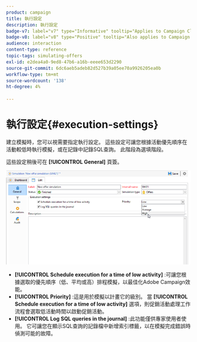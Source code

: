 ```yaml
---
product: campaign
title: 執行設定
description: 執行設定
badge-v7: label="v7" type="Informative" tooltip="Applies to Campaign Classic v7"
badge-v8: label="v8" type="Positive" tooltip="Also applies to Campaign v8"
audience: interaction
content-type: reference
topic-tags: simulating-offers
exl-id: e2dea4a0-9ed8-47b6-a16b-eeee653d2290
source-git-commit: 6dc6aeb5adeb82d527b39a05ee70a9926205ea0b
workflow-type: tm+mt
source-wordcount: '138'
ht-degree: 4%

---
```


# 執行設定{#execution-settings}



建立模擬時，您可以視需要指定執行設定。 這些設定可讓您根據活動優先順序在活動較低時執行模擬，或在記錄中記錄SQL查詢。 此階段為選填階段。

這些設定稍後可在 **[!UICONTROL General]** 頁簽。

![](assets/offer_simulation_008.png)

* **[!UICONTROL Schedule execution for a time of low activity]** :可讓您根據選取的優先順序（低、平均或高）排程模擬，以最佳化Adobe Campaign效能。
* **[!UICONTROL Priority]** :這是用於模擬以計畫它的級別。 當 **[!UICONTROL Schedule execution for a time of low activity]** 選項，則促銷活動處理工作流程會選取低活動時間以啟動促銷活動。
* **[!UICONTROL Log SQL queries in the journal]** :此功能僅供專家使用者使用。 它可讓您在顯示SQL查詢的記錄檔中新增索引標籤，以在模擬完成錯誤時偵測可能的故障。

